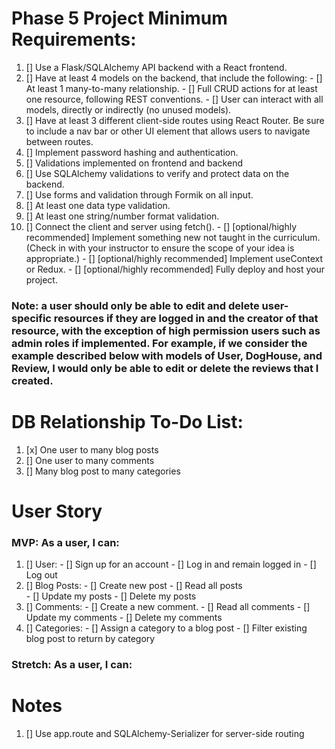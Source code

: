 # Phase 5 Project Minimum Requirements:

01. [] Use a Flask/SQLAlchemy API backend with a React frontend.
02. [] Have at least 4 models on the backend, that include the following:
        - [] At least 1 many-to-many relationship.
        - [] Full CRUD actions for at least one resource, following REST conventions.
        - [] User can interact with all models, directly or indirectly (no unused models).
03. [] Have at least 3 different client-side routes using React Router. Be sure to include a nav bar or other UI element that allows users to navigate between routes.
04. [] Implement password hashing and authentication.
05. [] Validations implemented on frontend and backend
06. [] Use SQLAlchemy validations to verify and protect data on the backend.
07. [] Use forms and validation through Formik on all input.
08. [] At least one data type validation.
09. [] At least one string/number format validation.
10. [] Connect the client and server using fetch().
        - [] [optional/highly recommended] Implement something new not taught in the curriculum. (Check in with your instructor to ensure the scope of your idea is appropriate.)
        - [] [optional/highly recommended] Implement useContext or Redux.
        - [] [optional/highly recommended] Fully deploy and host your project.

### Note: a user should only be able to edit and delete user-specific resources if they are logged in and the creator of that resource, with the exception of high permission users such as admin roles if implemented. For example, if we consider the example described below with models of User, DogHouse, and Review, I would only be able to edit or delete the reviews that I created.

# DB Relationship To-Do List: 
01. [x] One user to many blog posts
02. [] One user to many comments 
03. [] Many blog post to many categories

# User Story

### MVP: As a user, I can:


01. [] User:
        - [] Sign up for an account 
        - [] Log in and remain logged in
        - [] Log out
05. [] Blog Posts: 
        - [] Create new post
        - [] Read all posts  
        - [] Update my posts
        - [] Delete my posts
06. [] Comments: 
        - [] Create a new comment. 
        - [] Read all comments
        - [] Update my comments
        - [] Delete my comments
07. [] Categories:
        - [] Assign a category to a blog post
        - [] Filter existing blog post to return by category


### Stretch: As a user, I can:

<!-- 01. [] View dog houses on a map -->
<!-- 02. [] Search dog houses based on their distance from my location, -->
<!-- 03. [] Filter dog houses based on their average rating. -->


# Notes
01. [] Use app.route and SQLAlchemy-Serializer for server-side routing 